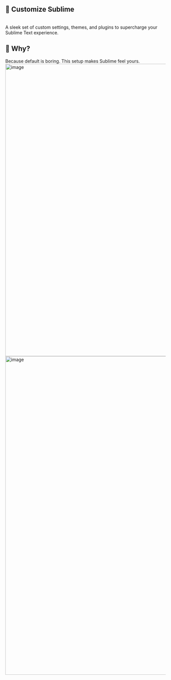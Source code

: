 <h2> 🎨 Customize Sublime</h2> <br> 
A sleek set of custom settings, themes, and plugins to supercharge your Sublime Text experience.

<h2> 🧠 Why? </h2>
Because default is boring. This setup makes Sublime feel yours.

<img width="915" alt="image" src="https://github.com/user-attachments/assets/72152acd-3caa-41b8-9cb6-b585ae20558e" />
<img width="997" alt="image" src="https://github.com/user-attachments/assets/19853063-38f3-435f-8020-b2f7d1b641ab" />

